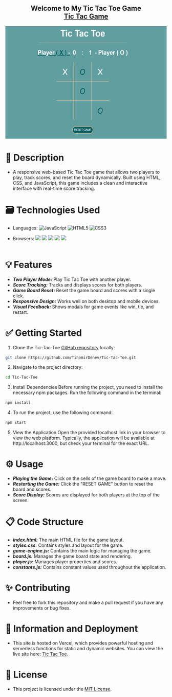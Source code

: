<h2 align="center">
  Welcome to My Tic Tac Toe Game <br/>
  <a href="https://tic-tac-toe-mauve-nine-55.vercel.app/" target="_blank">Tic Tac Game</a>
</h2>
<div align="center">
  <img alt="Demo" src="assets/Tic-Tac-Toe.png" height="350" />
</div>

# 📝 Description

- A responsive web-based Tic Tac Toe game that allows two players to play, track scores, and reset the board dynamically. Built using HTML, CSS, and JavaScript, this game includes a clean and interactive interface with real-time score tracking.

# 🗃️ Technologies Used

- Languages: <img src="https://img.shields.io/badge/JavaScript-FF8C00?style=for-the-badge&logo=javascript&logoColor=white" title="JavaScript" height="20"> <img src="https://img.shields.io/badge/html5-%23E34F26.svg?style=for-the-badge&logo=html5&logoColor=white" title="HTML5" height="20"> <img src="https://img.shields.io/badge/CSS3-1572B6?style=for-the-badge&logo=css3&logoColor=white" title="CSS3" height="20">

- Browsers: <img src="https://img.shields.io/badge/Google%20Chrome-4285F4?style=for-the-badge&logo=GoogleChrome&logoColor=white" height="20"> <img src="https://img.shields.io/badge/Safari-000000?style=for-the-badge&logo=Safari&logoColor=white" height="20"> <img src="https://img.shields.io/badge/Edge-0078D7?style=for-the-badge&logo=Microsoft-edge&logoColor=white" height="20"> <img src="https://img.shields.io/badge/Firefox-FF7139?style=for-the-badge&logo=Firefox-Browser&logoColor=white" height="20"> <img src="https://img.shields.io/badge/Opera-FF1B2D?style=for-the-badge&logo=Opera&logoColor=white" height="20">
  <br/><br/>

# 💡 Features

- **_Two Player Mode:_** Play Tic Tac Toe with another player.
- **_Score Tracking:_** Tracks and displays scores for both players.
- **_Game Board Reset:_** Reset the game board and scores with a single click.
- **_Responsive Design:_** Works well on both desktop and mobile devices.
- **_Visual Feedback:_** Shows modals for game events like win, tie, and restart.

# ✅ Getting Started

1. Clone the Tic-Tac-Toe [GitHub repository](https://github.com/TihomirDenev/Tic-Tac-Toe) locally:

```bash
git clone https://github.com/TihomirDenev/Tic-Tac-Toe.git
```

2. Navigate to the project directory:

```bash
cd Tic-Tac-Toe
```

3. Install Dependencies Before running the project, you need to install the necessary npm packages. Run the following command in the terminal:

```bash
npm install
```

4. To run the project, use the following command:

```bash
npm start
```

5. View the Application Open the provided localhost link in your browser to view the web platform.
   Typically, the application will be available at http://localhost:3000, but check your terminal for the exact URL.

# ⚙️ Usage

- **_Playing the Game:_** Click on the cells of the game board to make a move.
- **_Restarting the Game:_** Click the "RESET GAME" button to reset the board and scores.
- **_Score Display:_** Scores are displayed for both players at the top of the screen.

# 📋 Code Structure

- **_index.html:_** The main HTML file for the game layout.
- **_styles.css:_** Contains styles and layout for the game.
- **_game-engine.js:_** Contains the main logic for managing the game.
- **_board.js:_** Manages the game board state and rendering.
- **_player.js:_** Manages player properties and scores.
- **_constants.js:_** Contains constant values used throughout the application.

# ✨ Contributing

- Feel free to fork this repository and make a pull request if you have any improvements or bug fixes.

# 📲 Information and Deployment

- This site is hosted on Vercel, which provides powerful hosting and serverless functions for static and dynamic websites. You can view the live site here: [Tic Tac Toe](https://tic-tac-toe-mauve-nine-55.vercel.app/).

# 📇 License

- This project is licensed under the [MIT License](https://opensource.org/licenses/MIT).
